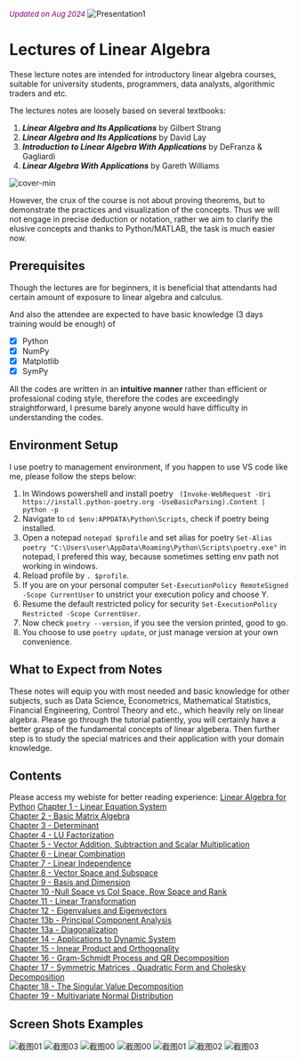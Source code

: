 <font color='purple' size=2.5><i>Updated on Aug 2024</i></font>
![Presentation1](https://user-images.githubusercontent.com/59842360/159695863-678be5bc-d146-4340-9592-003ad93241e1.jpg)
# Lectures of Linear Algebra

These lecture notes are intended for introductory linear algebra courses, suitable for university students, programmers, data analysts, algorithmic traders and etc. 

The lectures notes are loosely based on several textbooks:

1. <b><i>Linear Algebra and Its Applications</i></b> by Gilbert Strang 
2. <b><i>Linear Algebra and Its Applications</i></b> by David Lay 
3. <b><i>Introduction to Linear Algebra With Applications</i></b> by DeFranza & Gagliardi
4. <b><i>Linear Algebra With Applications</i></b> by Gareth Williams

![cover-min](https://user-images.githubusercontent.com/59842360/83939172-64df6c00-a7e3-11ea-80b1-058af696d5a3.png)

However, the crux of the course is not about proving theorems, but to demonstrate the practices and visualization of the concepts. Thus we will not engage in precise deduction or notation, rather we aim to clarify the elusive concepts and thanks to Python/MATLAB, the task is much easier now.

## Prerequisites
Though the lectures are for beginners, it is beneficial that attendants had certain amount of exposure to linear algebra and calculus.

And also the attendee are expected to have basic knowledge (3 days training would be enough) of 
- [x] Python
- [x] NumPy
- [x] Matplotlib
- [x] SymPy

All the codes are written in an <b>intuitive manner</b> rather than efficient or professional coding style, therefore the codes are exceedingly straightforward, I presume barely anyone would have difficulty in understanding the codes.

## Environment Setup
I use poetry to management environment, if you happen to use VS code like me, please follow the steps below:
1. In Windows powershell and install poetry ``` (Invoke-WebRequest -Uri https://install.python-poetry.org -UseBasicParsing).Content | python -p```
2. Navigate to ```cd $env:APPDATA\Python\Scripts```, check if poetry being installed.
3. Open a notepad ```notepad $profile``` and set alias for poetry ```Set-Alias poetry "C:\Users\user\AppData\Roaming\Python\Scripts\poetry.exe"``` in notepad, I prefered this way, because sometimes setting env path not working in windows.
4. Reload profile by ```. $profile```.
5. If you are on your personal computer ```Set-ExecutionPolicy RemoteSigned -Scope CurrentUser``` to unstrict your execution policy and choose Y.
6. Resume the default restricted policy for security ```Set-ExecutionPolicy Restricted -Scope CurrentUser```.
7. Now check ```poetry --version```, if you see the version printed, good to go.
8. You choose to use ```poetry update```, or just manage version at your own convenience.

## What to Expect from Notes
These notes will equip you with most needed and basic knowledge for other subjects, such as Data Science, Econometrics, Mathematical Statistics, Financial Engineering, Control Theory and etc., which heavily rely on linear algebra. Please go through the tutorial patiently, you will certainly have a better grasp of the fundamental concepts of linear algebera. Then further step is to study the special matrices and their application with your domain knowledge.  

## Contents
Please access my webiste for better reading experience: [Linear Algebra for Python](https://www.weijiechen.com/linear-algebra-with-python-book/linear-algebra-index.html)
[Chapter 1 - Linear Equation System](https://nbviewer.org/github/weijie-chen/Linear-Algebra-With-Python/blob/master/notebooks/Chapter%201%20-%20Linear%20Equation%20System.ipynb)<br>
[Chapter 2 - Basic Matrix Algebra](https://nbviewer.org/github/weijie-chen/Linear-Algebra-With-Python/blob/master/notebooks/Chapter%202%20-%20Basic%20Matrix%20Algebra.ipynb)<br>
[Chapter 3 - Determinant](https://nbviewer.org/github/weijie-chen/Linear-Algebra-With-Python/blob/master/notebooks/Chapter%203%20-%20Determinant.ipynb)<br>
[Chapter 4 - LU Factorization](https://nbviewer.org/github/weijie-chen/Linear-Algebra-With-Python/blob/master/notebooks/Chapter%204%20-%20LU%20Factorization.ipynb)<br>
[Chapter 5 - Vector Addition, Subtraction and Scalar Multiplication](https://nbviewer.org/github/weijie-chen/Linear-Algebra-With-Python/blob/master/notebooks/Chapter%205%20-%20Vector%20Addition%2C%20Subtraction%20and%20Scalar%20Multiplication.ipynb)<br>
[Chapter 6 - Linear Combination](https://nbviewer.org/github/weijie-chen/Linear-Algebra-With-Python/blob/master/notebooks/Chapter%206%20-%20Linear%20Combination.ipynb)<br>
[Chapter 7 - Linear Independence](https://nbviewer.org/github/weijie-chen/Linear-Algebra-With-Python/blob/master/notebooks/Chapter%207%20-%20Linear%20Independence.ipynb)<br>
[Chapter 8 - Vector Space and Subspace](https://nbviewer.org/github/weijie-chen/Linear-Algebra-With-Python/blob/master/notebooks/Chapter%208%20-%20Vector%20Space%20and%20Subspace.ipynb)<br>
[Chapter 9 - Basis and Dimension](https://nbviewer.org/github/weijie-chen/Linear-Algebra-With-Python/blob/master/notebooks/Chapter%209%20-%20Basis%20and%20Dimension.ipynb)<br>
[Chapter 10 -Null Space vs Col Space, Row Space and Rank](https://nbviewer.org/github/weijie-chen/Linear-Algebra-With-Python/blob/master/notebooks/Chapter%2010%20-Null%20Space%20vs%20Col%20Space%2C%20Row%20Space%20and%20Rank.ipynb)<br>
[Chapter 11 - Linear Transformation](https://nbviewer.org/github/weijie-chen/Linear-Algebra-With-Python/blob/master/notebooks/Chapter%2011%20-%20Linear%20Transformation.ipynb)<br>
[Chapter 12 - Eigenvalues and Eigenvectors](https://nbviewer.org/github/weijie-chen/Linear-Algebra-With-Python/blob/master/notebooks/Chapter%2012%20-%20Eigenvalues%20and%20Eigenvectors.ipynb)<br>
[Chapter 13b - Principal Component Analysis](https://nbviewer.org/github/weijie-chen/Linear-Algebra-With-Python/blob/master/notebooks/Chapter%2013b%20-%20Principal%20Component%20Analysis.ipynb)<br>
[Chapter 13a - Diagonalization](https://nbviewer.org/github/weijie-chen/Linear-Algebra-With-Python/blob/master/notebooks/Chapter%2013a%20-%20Diagonalization.ipynb)<br>
[Chapter 14 - Applications to Dynamic System](https://nbviewer.org/github/weijie-chen/Linear-Algebra-With-Python/blob/master/notebooks/Chapter%2014%20-%20Applications%20to%20Dynamic%20System.ipynb)<br>
[Chapter 15 - Innear Product and Orthogonality](https://nbviewer.org/github/weijie-chen/Linear-Algebra-With-Python/blob/master/notebooks/Chapter%2015%20-%20Innear%20Product%20and%20Orthogonality.ipynb)<br>
[Chapter 16 - Gram-Schmidt Process and QR Decomposition](https://nbviewer.org/github/weijie-chen/Linear-Algebra-With-Python/blob/master/notebooks/Chapter%2016%20-%20Gram-Schmidt%20Process%20and%20QR%20Decomposition.ipynb)<br>
[Chapter 17 - Symmetric Matrices , Quadratic Form and Cholesky Decomposition](https://nbviewer.org/github/weijie-chen/Linear-Algebra-With-Python/blob/master/notebooks/Chapter%2017%20-%20Symmetric%20Matrices%20%2C%20Quadratic%20Form%20and%20Cholesky%20Decomposition.ipynb)<br>
[Chapter 18 - The Singular Value Decomposition](https://nbviewer.org/github/weijie-chen/Linear-Algebra-With-Python/blob/master/notebooks/Chapter%2018%20-%20The%20Singular%20Value%20Decomposition.ipynb)<br>
[Chapter 19 - Multivariate Normal Distribution](https://nbviewer.org/github/weijie-chen/Linear-Algebra-With-Python/blob/master/notebooks/Chapter%2019%20-%20Multivariate%20Normal%20Distribution.ipynb)<br>

## Screen Shots Examples
![截图01](https://user-images.githubusercontent.com/59842360/122352881-6b043e80-cf47-11eb-9ca4-8f52c93c0efa.jpg)
![截图03](https://user-images.githubusercontent.com/59842360/122352926-78212d80-cf47-11eb-9bb4-c33e03b7f085.jpg)
![截图00](https://user-images.githubusercontent.com/59842360/122352940-7b1c1e00-cf47-11eb-9f80-e26454d4baaf.jpg)
![截图00](https://user-images.githubusercontent.com/59842360/126001287-9f8de290-3940-4000-b5db-7b12d8b70005.jpg)
![截图01](https://user-images.githubusercontent.com/59842360/126001290-d342db9f-76eb-41ce-98b2-208075bd4640.jpg)
![截图02](https://user-images.githubusercontent.com/59842360/126001291-5cee0e1b-d02b-4912-9d27-65eaaff13178.jpg)
![截图03](https://user-images.githubusercontent.com/59842360/126001463-0b262316-0032-482e-bb0f-1ccbbd3a2835.jpg)
